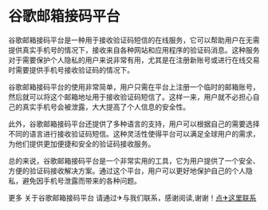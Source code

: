 # 谷歌邮箱接码平台

谷歌邮箱接码平台是一种用于接收验证码短信的在线服务，它可以帮助用户在无需提供真实手机号的情况下，接收来自各种网站和应用程序的验证码消息。这种服务对于需要保护个人隐私的用户来说非常有用，尤其是在注册新账号或进行在线交易时需要提供手机号接收验证码的情况下。

谷歌邮箱接码平台的使用非常简单，用户只需在平台上注册一个临时的邮箱账号，然后就可以将这个邮箱地址用于接收验证码短信了。这样一来，用户就不必担心自己的真实手机号会被泄露，大大提高了个人信息的安全性。

此外，谷歌邮箱接码平台还提供了多种语言的支持，用户可以根据自己的需要选择不同的语言进行接收验证码短信。这种灵活性使得平台可以满足全球用户的需求，为他们提供更加便捷和安全的验证码接收服务。

总的来说，谷歌邮箱接码平台是一个非常实用的工具，它为用户提供了一个安全、方便的验证码接收解决方案。通过这个平台，用户可以更好地保护自己的个人隐私，避免因手机号泄露而带来的各种问题。

更多 关于谷歌邮箱接码平台 请通过✈与我们联系，感谢阅读,谢谢！[点✈这里联系](https://abc.k02.cc)